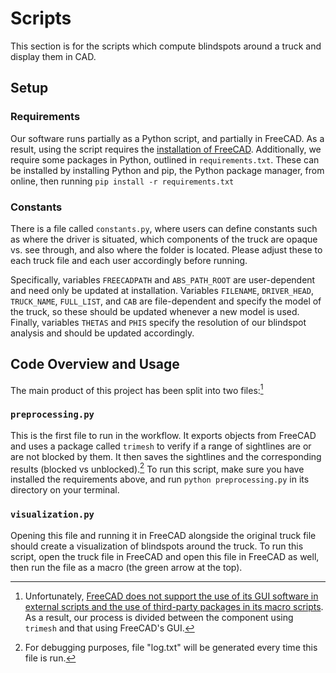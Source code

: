 # Scripts

This section is for the scripts which compute blindspots around a truck and display them in CAD.

## Setup

### Requirements
Our software runs partially as a Python script, and partially in FreeCAD. As a result, using the script requires the [installation of FreeCAD](https://www.freecad.org/downloads.php). Additionally, we require some packages in Python, outlined in `requirements.txt`. These can be installed by installing Python and pip, the Python package manager, from online, then running `pip install -r requirements.txt`

### Constants
There is a file called `constants.py`, where users can define constants such as where the driver is situated, which components of the truck are opaque vs. see through, and also where the folder is located. Please adjust these to each truck file and each user accordingly before running.

Specifically, variables `FREECADPATH` and `ABS_PATH_ROOT` are user-dependent and need only be updated at installation. Variables `FILENAME`, `DRIVER_HEAD`, `TRUCK_NAME`, `FULL_LIST`, and `CAB` are file-dependent and specify the model of the truck, so these should be updated whenever a new model is used. Finally, variables `THETAS` and `PHIS` specify the resolution of our blindspot analysis and should be updated accordingly. 

## Code Overview and Usage

The main product of this project has been split into two files:[^1]

### ```preprocessing.py```
This is the first file to run in the workflow. It exports objects from FreeCAD and uses a package called  ```trimesh``` to verify if a range of sightlines are or are not blocked by them. It then saves the sightlines and the corresponding results (blocked vs unblocked).[^2] To run this script, make sure you have installed the requirements above, and run `python preprocessing.py` in its directory on your terminal. 

### ```visualization.py```
Opening this file and running it in FreeCAD alongside the original truck file should create a visualization of blindspots around the truck. To run this script, open the truck file in FreeCAD and open this file in FreeCAD as well, then run the file as a macro (the green arrow at the top).

[^1]: Unfortunately, [FreeCAD does not support the use of its GUI software in external scripts and the use of third-party packages in its macro scripts](https://github.com/FreeCAD/FreeCAD-documentation/blob/main/wiki/FreeCAD_Scripting_Basics.md). As a result, our process is divided between the component using ```trimesh``` and that using FreeCAD's GUI. 

[^2]: For debugging purposes, file "log.txt" will be generated every time this file is run. 
